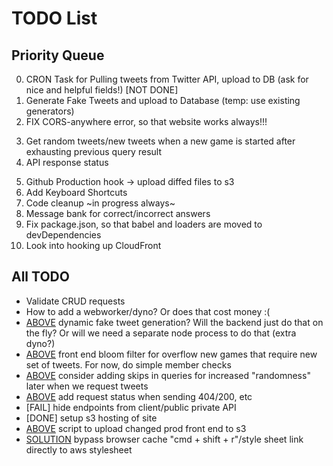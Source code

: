 # TODO List

## Priority Queue
<!-- 0. FIX s3 rendering issue -->
<!-- 0. Filter tweets to remove retweets/urls (FINISH) need regex for each check -->
<!-- 0. Test upload.js in utils/ -->
0. CRON Task for Pulling tweets from Twitter API, upload to DB (ask for nice and helpful fields!) [NOT DONE]
1. Generate Fake Tweets and upload to Database (temp: use existing generators)
2. FIX CORS-anywhere error, so that website works always!!!
<!-- 2. Update database real Trump tweets to only have tweets post election 2016 -->
3. Get random tweets/new tweets when a new game is started after exhausting previous query result
4. API response status
<!-- 5. Webpack + AWS S3 upload script -->
5. Github Production hook -> upload diffed files to s3
6. Add Keyboard Shortcuts
7. Code cleanup ~in progress always~
8. Message bank for correct/incorrect answers
9. Fix package.json, so that babel and loaders are moved to devDependencies
10. Look into hooking up CloudFront

## All TODO
 - Validate CRUD requests
 - How to add a webworker/dyno? Or does that cost money :(
 - [ABOVE](2) dynamic fake tweet generation? Will the backend just do that on the fly? Or will we need a separate node process to do that (extra dyno?)
 - [ABOVE](3) front end bloom filter for overflow new games that require new set of tweets. For now, do simple member checks
 - [ABOVE](3) consider adding skips in queries for increased "randomness" later when we request tweets
 - [ABOVE](4) add request status when sending 404/200, etc
 - [FAIL] hide endpoints from client/public private API
 - [DONE] setup s3 hosting of site
 - [ABOVE](5) script to upload changed prod front end to s3
 - [SOLUTION](0) bypass browser cache "cmd + shift + r"/style sheet link directly to aws stylesheet
